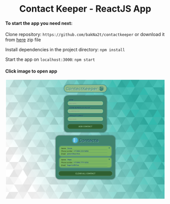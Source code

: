 <h1 align="center">Contact Keeper - ReactJS App</h1>

#### To start the app you need next:

Clone repository:
`https://github.com/bakNa2t/contactkeeper`
or download it from [here](https://github.com/bakNa2t/contactkeeper/archive/master.zip) zip file

Install dependencies in the project directory:
`npm install`

Start the app on `localhost:3000`:
`npm start`

#### Click image to open app

<div align="center">
    <p style="width: 500px;">
        <a href="https://bakna2t.github.io/contactkeeper/">
            <img alt="Keycode Webapp" src ="./public/images/readme_baner.png">
        </a>
    </p>
</div>
